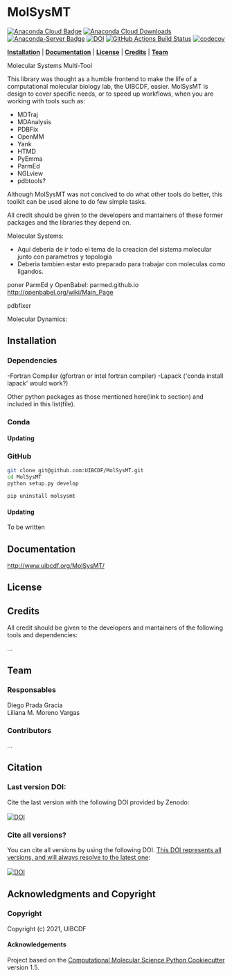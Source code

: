MolSysMT
==============================

[![Anaconda Cloud Badge](https://anaconda.org/uibcdf/molsysmt/badges/version.svg)](https://anaconda.org/uibcdf/molsysmt)
[![Anaconda Cloud Downloads](https://anaconda.org/uibcdf/molsysmt/badges/downloads.svg)](https://anaconda.org/uibcdf/molsysmt)
[![Anaconda-Server Badge](https://anaconda.org/uibcdf/molsysmt/badges/license.svg)](https://anaconda.org/uibcdf/molsysmt)
[![DOI](https://zenodo.org/badge/137937243.svg)](https://zenodo.org/badge/latestdoi/137937243)
[![GitHub Actions Build Status](https://github.com/uibcdf/molsysmt/workflows/CI/badge.svg)](https://github.com/uibcdf/molsysmt/actions?query=workflow%3ACI)
[![codecov](https://codecov.io/gh/uibcdf/molsysmt/branch/master/graph/badge.svg)](https://codecov.io/gh/uibcdf/molsysmt/branch/master)


**[Installation](#installation)** |
**[Documentation](#documentation)** |
**[License](#license)** |
**[Credits](#credits)** |
**[Team](#team)**


Molecular Systems Multi-Tool

This library was thought as a humble frontend to make the life of a computational molecular biology lab, the UIBCDF,  easier. 
MolSysMT is design to cover specific needs, or to speed up workflows, when you are working with tools such as:

- MDTraj
- MDAnalysis
- PDBFix
- OpenMM
- Yank
- HTMD
- PyEmma
- ParmEd
- NGLview
- pdbtools?

Although MolSysMT was not concived to do what other tools do better, this
toolkit can be used alone to do few simple tasks.

All credit should be given to the developers and mantainers of these former packages and the libraries they depend on.


Molecular Systems:
- Aqui deberia de ir todo el tema de la creacion del sistema molecular junto con parametros y topologia
- Deberia tambien estar esto preparado para trabajar con moleculas como ligandos.

poner ParmEd y OpenBabel:
parmed.github.io
http://openbabel.org/wiki/Main_Page

pdbfixer

Molecular Dynamics:

## Installation

### Dependencies

-Fortran Compiler (gfortran or intel fortran compiler)
-Lapack ('conda install lapack' would work?)

Other python packages as those mentioned here(link to section) and included in this list(file).


### Conda

#### Updating

### GitHub
```bash
git clone git@github.com:UIBCDF/MolSysMT.git
cd MolSysMT
python setup.py develop
```

```bash
pip uninstall molsysmt
```

#### Updating
To be written

## Documentation

http://www.uibcdf.org/MolSysMT/

## License

## Credits

All credit should be given to the developers and mantainers of the following tools and dependencies:

...

## Team

### Responsables

Diego Prada Gracia    
Liliana M. Moreno Vargas

### Contributors

...

## Citation

### Last version DOI:   
Cite the last version with the following DOI provided by Zenodo:    
<br/>
[![DOI](https://zenodo.org/badge/DOI/10.5281/zenodo.2530946.svg)](https://doi.org/10.5281/zenodo.2530946)    

### Cite all versions?
You can cite all versions by using the following DOI.
[This DOI represents all versions, and will always resolve to the latest one](http://help.zenodo.org/#versioning):    
<br/>
[![DOI](https://zenodo.org/badge/DOI/10.5281/zenodo.2530945.svg)](https://doi.org/10.5281/zenodo.2530945)    
    

## Acknowledgments and Copyright

### Copyright

Copyright (c) 2021, UIBCDF


#### Acknowledgements
 
Project based on the 
[Computational Molecular Science Python Cookiecutter](https://github.com/molssi/cookiecutter-cms) version 1.5.

